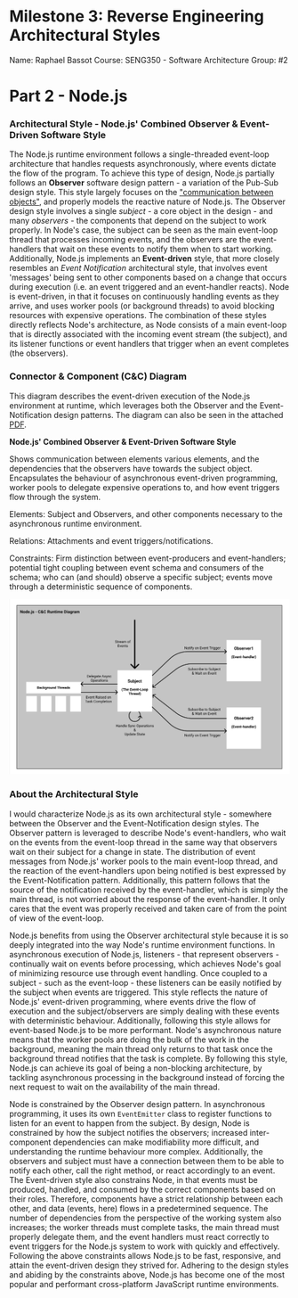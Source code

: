 # Milestone 3: Reverse Engineering Architectural Styles

Name: Raphael Bassot
Course: SENG350 - Software Architecture
Group: #2

# Part 2 - Node.js

### Architectural Style - Node.js' Combined Observer & Event-Driven Software Style

The Node.js runtime environment follows a single-threaded event-loop architecture that handles requests asynchronously, where events dictate the flow of the program. To achieve this type of design, Node.js partially follows an **Observer** software design pattern - a variation of the Pub-Sub design style. This style largely focuses on the ["communication between objects"](https://itnext.io/the-observer-pattern-in-nodejs-c0cfffb4744a), and properly models the reactive nature of Node.js. The Observer design style involves a single _subject_ - a core object in the design - and many _observers_ - the components that depend on the subject to work properly. In Node's case, the subject can be seen as the main event-loop thread that processes incoming events, and the observers are the event-handlers that wait on these events to notify them when to start working. Additionally, Node.js implements an **Event-driven** style, that more closely resembles an _Event Notification_ architectural style, that involves event 'messages' being sent to other components based on a change that occurs during execution (i.e. an event triggered and an event-handler reacts). Node is event-driven, in that it focuses on continuously handling events as they arrive, and uses worker pools (or background threads) to avoid blocking resources with expensive operations. The combination of these styles directly reflects Node's architecture, as Node consists of a main event-loop that is directly associated with the incoming event stream (the subject), and its listener functions or event handlers that trigger when an event completes (the observers).

### Connector & Component (C&C) Diagram

This diagram describes the event-driven execution of the Node.js environment at runtime, which leverages both the Observer and the Event-Notification design patterns. The diagram can also be seen in the attached [PDF](NodeJS-C&C-Diagram.pdf).

**Node.js' Combined Observer & Event-Driven Software Style**

Shows communication between elements various elements, and the dependencies that the observers have towards the subject object. Encapsulates the behaviour of asynchronous event-driven programming, worker pools to delegate expensive operations to, and how event triggers flow through the system.

Elements: Subject and Observers, and other components necessary to the asynchronous runtime environment.

Relations: Attachments and event triggers/notifications.

Constraints: Firm distinction between event-producers and event-handlers; potential tight coupling between event schema and consumers of the schema; who can (and should) observe a specific subject; events move through a deterministic sequence of components.

![](./SENG350-M3-C&CDiagramNodejs.png)

### About the Architectural Style

I would characterize Node.js as its own architectural style - somewhere between the Observer and the Event-Notification design styles. The Observer pattern is leveraged to describe Node's event-handlers, who wait on the events from the event-loop thread in the same way that observers wait on their subject for a change in state. The distribution of event messages from Node.js' worker pools to the main event-loop thread, and the reaction of the event-handlers upon being notified is best expressed by the Event-Notification pattern. Additionally, this pattern follows that the source of the notification received by the event-handler, which is simply the main thread, is not worried about the response of the event-handler. It only cares that the event was properly received and taken care of from the point of view of the event-loop.

Node.js benefits from using the Observer architectural style because it is so deeply integrated into the way Node's runtime environment functions. In asynchronous execution of Node.js, listeners - that represent observers - continually wait on events before processing, which achieves Node's goal of minimizing resource use through event handling. Once coupled to a subject - such as the event-loop - these listeners can be easily notified by the subject when events are triggered. This style reflects the nature of Node.js' event-driven programming, where events drive the flow of execution and the subject/observers are simply dealing with these events with deterministic behaviour. Additionally, following this style allows for event-based Node.js to be more performant. Node's asynchronous nature means that the worker pools are doing the bulk of the work in the background, meaning the main thread only returns to that task once the background thread notifies that the task is complete. By following this style, Node.js can achieve its goal of being a non-blocking architecture, by tackling asynchronous processing in the background instead of forcing the next request to wait on the availability of the main thread.

Node is constrained by the Observer design pattern. In asynchronous programming, it uses its own `EventEmitter` class to register functions to listen for an event to happen from the subject. By design, Node is constrained by how the subject notifies the observers; increased inter-component dependencies can make modifiability more difficult, and understanding the runtime behaviour more complex. Additionally, the observers and subject must have a connection between them to be able to notify each other, call the right method, or react accordingly to an event. The Event-driven style also constrains Node, in that events must be produced, handled, and consumed by the correct components based on their roles. Therefore, components have a strict relationship between each other, and data (events, here) flows in a predetermined sequence. The number of dependencies from the perspective of the working system also increases; the worker threads must complete tasks, the main thread must properly delegate them, and the event handlers must react correctly to event triggers for the Node.js system to work with quickly and effectively. Following the above constraints allows Node.js to be fast, responsive, and attain the event-driven design they strived for. Adhering to the design styles and abiding by the constraints above, Node.js has become one of the most popular and performant cross-platform JavaScript runtime environments.
